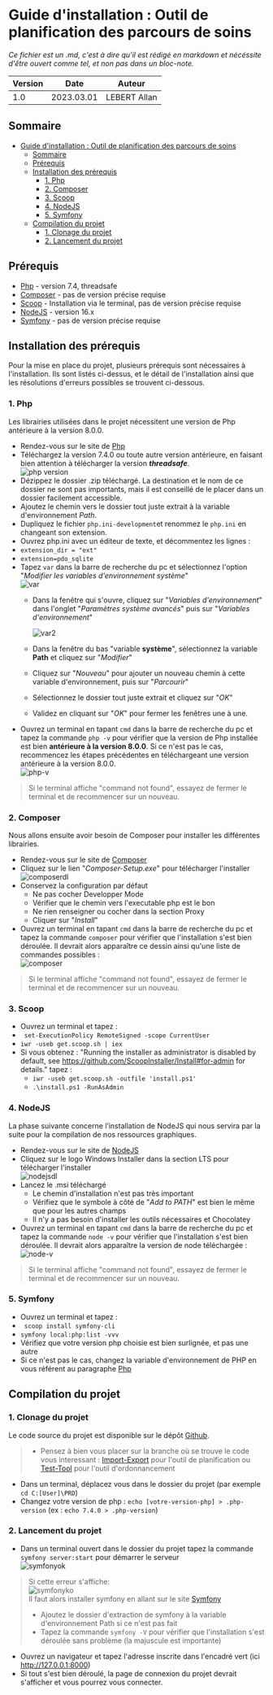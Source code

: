 # Guide d'installation : Outil de planification des parcours de soins
*Ce fichier est un .md, c'est à dire qu'il est rédigé en markdown et nécéssite d'être ouvert comme tel, et non pas dans un bloc-note.*

| Version | Date       | Auteur       |
| ------- | ---------- | ------------ |
| 1.0     | 2023.03.01 | LEBERT Allan |

## Sommaire
<!-- TOC -->
- [Guide d'installation : Outil de planification des parcours de soins](#guide-dinstallation--outil-de-planification-des-parcours-de-soins)
  - [Sommaire](#sommaire)
  - [Prérequis](#prérequis)
  - [Installation des prérequis](#installation-des-prérequis)
    - [1. Php](#1-php)
    - [2. Composer](#2-composer)
    - [3. Scoop](#3-scoop)
    - [4. NodeJS](#4-nodejs)
    - [5. Symfony](#5-symfony)
  - [Compilation du projet](#compilation-du-projet)
    - [1. Clonage du projet](#1-clonage-du-projet)
    - [2. Lancement du projet](#2-lancement-du-projet)
<!-- TOC -->

## Prérequis

- [Php](https://windows.php.net/download) - version 7.4, threadsafe
- [Composer](https://getcomposer.org/download/) - pas de version précise requise
- [Scoop](https://scoop.sh) - Installation via le terminal, pas de version précise requise
- [NodeJS](https://nodejs.org/en/download/) - version 16.x
- [Symfony](https://symfony.com/download) - pas de version précise requise

## Installation des prérequis

Pour la mise en place du projet, plusieurs prérequis sont nécessaires à l'installation. Ils sont listés ci-dessus, et le
détail de l'installation ainsi que les résolutions d'erreurs possibles se trouvent ci-dessous.

### 1. Php

Les librairies utilisées dans le projet nécessitent une version de Php antérieure à la version 8.0.0.

- Rendez-vous sur le site de [Php](https://windows.php.net/download)
- Téléchargez la version 7.4.0 ou toute autre version antérieure, en faisant bien attention à télécharger la version
  **_threadsafe_**.  
![php version](https://i.imgur.com/p4GX16I.png)
- Dézippez le dossier .zip téléchargé. La destination et le nom de ce dossier ne sont pas importants, mais il est
  conseillé de le placer dans un dossier facilement accessible.
- Ajoutez le chemin vers le dossier tout juste extrait à la variable d'environnement *Path*.
- Dupliquez le fichier `php.ini-development`et renommez le `php.ini` en changeant son extension. 
- Ouvrez php.ini avec un éditeur de texte, et décommentez les lignes :
- `extension_dir = "ext"`
- `extension=pdo_sqlite`
- Tapez `var` dans la barre de recherche du pc et sélectionnez l'option "*Modifier les variables
  d'environnement système*"  
  ![var](https://i.imgur.com/PLollpn.png)
  - Dans la fenêtre qui s'ouvre, cliquez sur "*Variables d'environnement*" dans l'onglet "*Paramètres système
    avancés*" puis sur "*Variables d'environnement*"
    
    ![var2](https://i.imgur.com/z3Wz1gh.png)
  - Dans la fenêtre du bas "variable **système**", sélectionnez la variable **Path** et cliquez sur "*Modifier*"
  - Cliquez sur "*Nouveau*" pour ajouter un nouveau chemin à cette variable d'environnement, puis sur "*Parcourir*"
  - Sélectionnez le dossier tout juste extrait et cliquez sur "*OK*"
  - Validez en cliquant sur "*OK*" pour fermer les fenêtres une à une.
- Ouvrez un terminal en tapant `cmd` dans la barre de recherche du pc et tapez la commande `php -v` pour vérifier
  que la version de Php installée est bien **antérieure à la version 8.0.0**. Si ce n'est pas le cas, recommencez les
  étapes précédentes en téléchargeant une version antérieure à la version 8.0.0.  
  ![php-v](https://i.imgur.com/gxm1Byc.png)  

> Si le terminal affiche "command not found", essayez de fermer le terminal et de recommencer sur un nouveau.

### 2. Composer

Nous allons ensuite avoir besoin de Composer pour installer les différentes librairies.

- Rendez-vous sur le site de [Composer](https://getcomposer.org/download/)
- Cliquez sur le lien "*Composer-Setup.exe*" pour télécharger l'installer  
  ![composerdl](https://i.imgur.com/swq3YA6.png)
- Conservez la configuration par défaut
    - Ne pas cocher Developper Mode
    - Vérifier que le chemin vers l'executable php est le bon
    - Ne rien renseigner ou cocher dans la section Proxy
    - Cliquer sur "*Install*"
- Ouvrez un terminal en tapant `cmd` dans la barre de recherche du pc et tapez la commande `composer` pour vérifier
  que l'installation s'est bien déroulée. Il devrait alors apparaître ce dessin ainsi qu'une liste de commandes
  possibles :  
  ![composer](https://i.imgur.com/PwXaqei.png)  

> Si le terminal affiche "command not found", essayez de fermer le terminal et de recommencer sur un nouveau.

### 3. Scoop
- Ouvrez un terminal et tapez : 
- ` set-ExecutionPolicy RemoteSigned -scope CurrentUser`
- `iwr -useb get.scoop.sh | iex`
- Si vous obtenez : "Running the installer as administrator is disabled by default, see https://github.com/ScoopInstaller/Install#for-admin for details." tapez :
  -  `iwr -useb get.scoop.sh -outfile 'install.ps1'`
  -  `.\install.ps1 -RunAsAdmin`


### 4. NodeJS

La phase suivante concerne l’installation de NodeJS qui nous servira par la suite pour la compilation
de nos ressources graphiques.

- Rendez-vous sur le site de [NodeJS](https://nodejs.org/en/download/)
- Cliquez sur le logo Windows Installer dans la section LTS pour télécharger l'installer  
  ![nodejsdl](https://i.imgur.com/jRV3YwV.png)
- Lancez le .msi téléchargé
    - Le chemin d'installation n'est pas très important
    - Vérifiez que le symbole à côté de "*Add to PATH*" est bien le même que pour les autres champs
    - Il n'y a pas besoin d'installer les outils nécessaires et Chocolatey
- Ouvrez un terminal en tapant `cmd` dans la barre de recherche du pc et tapez la commande `node -v` pour vérifier
  que l'installation s'est bien déroulée. Il devrait alors apparaître la version de node téléchargée :  
  ![node-v](https://i.imgur.com/vpGMPFT.png)  

> Si le terminal affiche "command not found", essayez de fermer le terminal et de recommencer sur un nouveau.

### 5. Symfony
- Ouvrez un terminal et tapez : 
- ` scoop install symfony-cli`
- `symfony local:php:list -vvv`
- Vérifiez que votre version php choisie est bien surlignée, et pas une autre
- Si ce n'est pas le cas, changez la variable d'environnement de PHP en vous référent au paragraphe [Php](#1-php)


## Compilation du projet

### 1. Clonage du projet

Le code source du projet est disponible sur le dépôt [Github](https://github.com/Oute-Oute/PRD).

> - Pensez à bien vous placer sur la branche où se trouve le code vous interessant : [Import-Export](https://github.com/Oute-Oute/PRD/tree/Import-Export) pour l'outil de planification ou [Test-Tool](https://github.com/Oute-Oute/PRD/tree/Tests_Tool) pour l'outil d'ordonnancement

- Dans un terminal, déplacez vous dans le dossier du projet (par exemple `cd C:[User]\PRD`) 
- Changez votre version de php : `echo [votre-version-php] > .php-version` (ex : `echo 7.4.0 > .php-version`)


### 2. Lancement du projet

- Dans un terminal ouvert dans le dossier du projet tapez la commande `symfony server:start` pour démarrer le serveur  
 ![symfonyok](https://i.imgur.com/W4tn9Xj.png)  

> Si cette erreur s'affiche:  
> ![symfonyko](https://i.imgur.com/EcyjK3U.png)  
> Il faut alors installer symfony en allant sur le site [Symfony](https://symfony.com/download)
> - Ajoutez le dossier d'extraction de symfony à la variable d'environnement Path si ce n'est pas fait
> - Tapez la commande `symfony -V` pour vérifier que l'installation s'est déroulée sans problème (la majuscule est
importante)

- Ouvrez un navigateur et tapez l'adresse inscrite dans l'encadré vert (ici http://127.0.0.1:8000)
- Si tout s'est bien déroulé, la page de connexion du projet devrait s'afficher et vous pourrez vous connecter.
